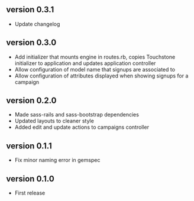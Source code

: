 ## version 0.3.1

* Update changelog

## version 0.3.0

* Add initializer that mounts engine in routes.rb, copies Touchstone initializer to application and updates application controller
* Allow configuration of model name that signups are associated to
* Allow configuration of attributes displayed when showing signups for a campaign

## version 0.2.0

* Made sass-rails and sass-bootstrap dependencies
* Updated layouts to cleaner style
* Added edit and update actions to campaigns controller

## version 0.1.1

* Fix minor naming error in gemspec

## version 0.1.0

* First release